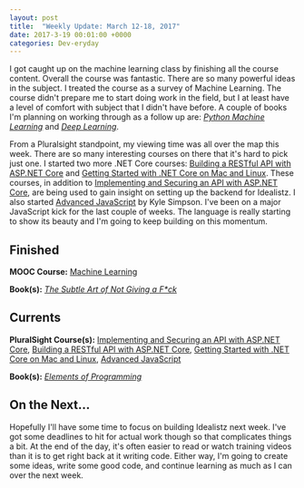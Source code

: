 ```yaml
---
layout: post
title:  "Weekly Update: March 12-18, 2017"
date: 2017-3-19 00:01:00 +0000
categories: Dev-eryday
---
```


I got caught up on the machine learning class by finishing all the course content. Overall the course was fantastic. There are so many powerful ideas in the subject. I treated the course as a survey of Machine Learning. The course didn't prepare me to start doing work in the field, but I at least have a level of comfort with subject that I didn't have before. A couple of books I'm planning on working through as a follow up are: *[Python Machine Learning][ml1]* and *[Deep Learning][ml2]*.

From a Pluralsight standpoint, my viewing time was all over the map this week. There are so many interesting courses on there that it's hard to pick just one. I started two more .NET Core courses: [Building a RESTful API with ASP.NET Core][rest] and [Getting Started with .NET Core on Mac and Linux][mac]. These courses, in addition to [Implementing and Securing an API with ASP.NET Core][core], are being used to gain insight on setting up the backend for Idealistz. I also started [Advanced JavaScript][js] by Kyle Simpson. I've been on a major JavaScript kick for the last couple of weeks. The language is really starting to show its beauty and I'm going to keep building on this momentum.

Finished
--------
**MOOC Course:** [Machine Learning][ML]

**Book(s):** *[The Subtle Art of Not Giving a F*ck][subtle]*

Currents
--------
**PluralSight Course(s):** [Implementing and Securing an API with ASP.NET Core][core], [Building a RESTful API with ASP.NET Core][rest], [Getting Started with .NET Core on Mac and Linux][mac], [Advanced JavaScript][js]

**Book(s):** *[Elements of Programming][ep]*

On the Next...
--------
Hopefully I'll have some time to focus on building Idealistz next week. I've got some deadlines to hit for actual work though so that complicates things a bit. At the end of the day, it's often easier to read or watch training videos than it is to get right back at it writing code. Either way, I'm going to create some ideas, write some good code, and continue learning as much as I can over the next week. 

[VS]: https://www.visualstudio.com/en-us/news/releasenotes/vs2017-relnotes
[ML]: https://www.coursera.org/learn/machine-learning/
[IL]: http://www.idealistz.com/
[ep]: https://www.amazon.com/Elements-Programming-Alexander-Stepanov/dp/032163537X/ref=sr_1_1?ie=UTF8&qid=1486938772&sr=8-1&keywords=elements+of+programming
[core]: https://app.pluralsight.com/library/courses/aspdotnetcore-implementing-securing-api/table-of-contents
[js]: https://app.pluralsight.com/library/courses/advanced-javascript/table-of-contents
[rest]: https://app.pluralsight.com/library/courses/asp-dot-net-core-restful-api-building/table-of-contents
[mac]: https://app.pluralsight.com/library/courses/dotnet-core-mac-linux-getting-started/table-of-contents
[subtle]: https://www.amazon.com/dp/B019MMUA8S/ref=dp-kindle-redirect?_encoding=UTF8&btkr=1
[ml1]: https://www.amazon.com/Python-Machine-Learning-Sebastian-Raschka-ebook/dp/B00YSILNL0/ref=sr_1_1?ie=UTF8&qid=1489892384&sr=8-1&keywords=machine+learning
[ml2]: https://www.amazon.com/Deep-Learning-Adaptive-Computation-Machine/dp/0262035618/ref=pd_sim_14_1?_encoding=UTF8&pd_rd_i=0262035618&pd_rd_r=WXJH63FEM768S97SJS56&pd_rd_w=D3ibP&pd_rd_wg=f2oFB&psc=1&refRID=WXJH63FEM768S97SJS56